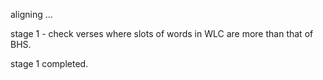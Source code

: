 aligning ...

stage 1 - check verses where slots of words in WLC are more than that of BHS.

stage 1 completed.
